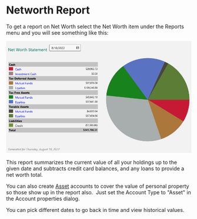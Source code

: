 # Networth Report

To get a report on Net Worth select the Net Worth item under the Reports menu and you will see something like this:

![](../Images/Networth%20Report.png)

This report summarizes the current value of all your holdings up to the
given date and subtracts credit card balances, and any loans to provide a net worth total.

You can also create [Asset](../Accounts/Assets.md) accounts to cover the value of personal property so those show up in the report also.  Just set the Account Type to "Asset" in the Account properties dialog.

You can pick different dates to go back in time and view historical values.